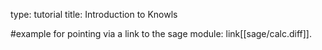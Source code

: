 type: tutorial
title: Introduction to Knowls

#example for pointing via a link to the sage module: link[[sage/calc.diff]].

